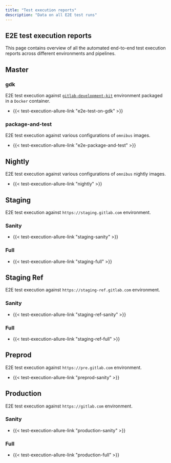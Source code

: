 ```yaml
---
title: "Test execution reports"
description: "Data on all E2E test runs"
---
```


## E2E test execution reports

This page contains overview of all the automated end-to-end test execution reports across different environments and pipelines.

## Master

### gdk

E2E test execution against [`gitlab-development-kit`](https://gitlab.com/gitlab-org/gitlab-development-kit) environment packaged in a `Docker` container.

- {{< test-execution-allure-link "e2e-test-on-gdk" >}}

### package-and-test

E2E test execution against various configurations of `omnibus` images.

- {{< test-execution-allure-link "e2e-package-and-test" >}}

## Nightly

E2E test execution against various configurations of `omnibus` nightly images.

- {{< test-execution-allure-link "nightly" >}}

## Staging

E2E test execution against `https://staging.gitlab.com` environment.

### Sanity

- {{< test-execution-allure-link "staging-sanity" >}}

### Full

- {{< test-execution-allure-link "staging-full" >}}

## Staging Ref

E2E test execution against `https://staging-ref.gitlab.com` environment.

### Sanity

- {{< test-execution-allure-link "staging-ref-sanity" >}}

### Full

- {{< test-execution-allure-link "staging-ref-full" >}}

## Preprod

E2E test execution against `https://pre.gitlab.com` environment.

- {{< test-execution-allure-link "preprod-sanity" >}}

## Production

E2E test execution against `https://gitlab.com` environment.

### Sanity

- {{< test-execution-allure-link "production-sanity" >}}

### Full

- {{< test-execution-allure-link "production-full" >}}
